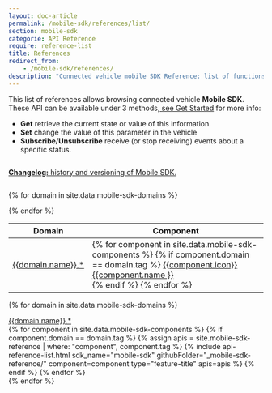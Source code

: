 ```yaml
---
layout: doc-article
permalink: /mobile-sdk/references/list/
section: mobile-sdk
categorie: API Reference
require: reference-list
title: References
redirect_from:
    - /mobile-sdk/references/
description: "Connected vehicle mobile SDK Reference: list of functions."
---
```

<div class="content" style="padding: 0">

  <div class="notification page-disclaimer">
    <div>
      This list of references allows browsing connected vehicle <strong>Mobile SDK</strong>. These API can be available under 3 methods,<a href="{{site.baseurl}}/mobile-sdk/overview/get-started/#api-methods"> see Get Started</a> for more info:
      <ul>
        <li>
          <strong>Get</strong> 
          retrieve the current state or value of this information.
        </li>
        <li>
          <strong>Set</strong> 
          change the value of this parameter in the vehicle
        </li>
        <li>
          <strong>Subscribe/Unsubscribe</strong>
          receive (or stop receiving) events about a specific status.
        </li>
      </ul>
    </div>
  </div>

  <a class="notification-link" href="{{site.baseurl}}/mobile-sdk/references/changelog/#article">
    <div class="notification page-disclaimer" style="display: flex; justify-content: space-between">
      <p>
        <strong>Changelog:</strong>
          history and versioning of Mobile SDK.
      </p>
      <span class="icon is-white">
        <i class="fas fa-external-link-square-alt"></i>
      </span>
    </div>
  </a>

</div>

<div class="list-table-container">
  <table class="list-table">
    <thead class="list-table-head">
      <tr>
        <th>Domain</th>
        <th>Component</th>
      </tr>
    </thead>

  {% for domain in site.data.mobile-sdk-domains %}
    <tr>
      <td><a class="list-table-domain" href="#{{domain.name}}">{{domain.name}}.*</a></td>
      <td>
        {% for component in site.data.mobile-sdk-components %}
        {% if component.domain == domain.tag %}
            <a class="list-table-component" href="#domain-{{component.name}}">{{component.icon}} {{component.name }}</a><br>
        {% endif %}
      {% endfor %}
      </td>
    </tr>
  {% endfor %}
  </table>
</div>

{% for domain in site.data.mobile-sdk-domains %}
<div class="reference-domain">
  <div class="is-flex is-justify-content-center">
    <a 
      class="reference-domain-name"
      href="#{{domain.name}}"
      id="{{domain.name}}"
    >
      {{domain.name}}.*
    </a>
  </div>
  {% for component in site.data.mobile-sdk-components %}
    {% if component.domain == domain.tag %}
      {% assign apis = site.mobile-sdk-reference | where: "component", component.tag %}
      {% include 
        api-reference-list.html
        sdk_name="mobile-sdk"
        githubFolder="_mobile-sdk-reference/"
        component=component
        type="feature-title"
        apis=apis
      %}
    {% endif %}
  {% endfor %}
</div>
{% endfor %}